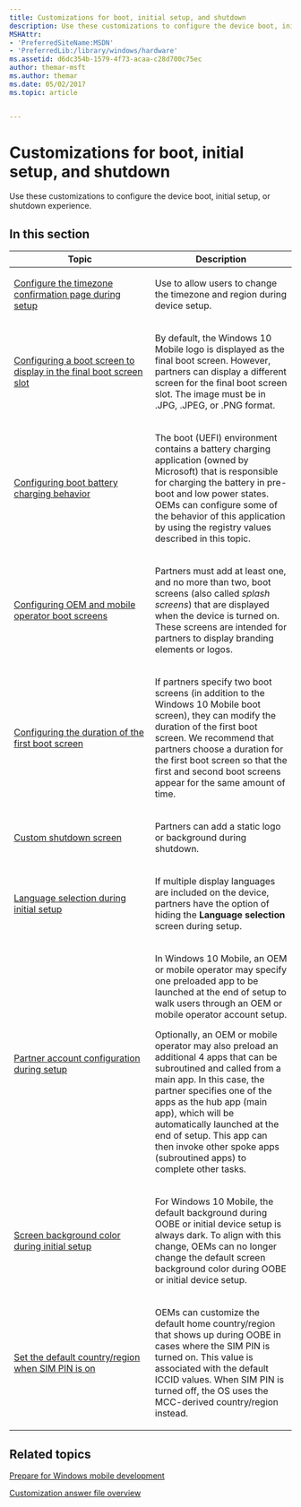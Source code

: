 ```yaml
---
title: Customizations for boot, initial setup, and shutdown
description: Use these customizations to configure the device boot, initial setup, or shutdown experience.
MSHAttr:
- 'PreferredSiteName:MSDN'
- 'PreferredLib:/library/windows/hardware'
ms.assetid: d6dc354b-1579-4f73-acaa-c28d700c75ec
author: themar-msft
ms.author: themar
ms.date: 05/02/2017
ms.topic: article


---
```


# Customizations for boot, initial setup, and shutdown


Use these customizations to configure the device boot, initial setup, or shutdown experience.

## In this section


<table>
<colgroup>
<col width="50%" />
<col width="50%" />
</colgroup>
<thead>
<tr class="header">
<th>Topic</th>
<th>Description</th>
</tr>
</thead>
<tbody>
<tr class="odd">
<td><p><a href="configure-the-timezone-confirmation-page-during-setup.md" data-raw-source="[Configure the timezone confirmation page during setup](configure-the-timezone-confirmation-page-during-setup.md)">Configure the timezone confirmation page during setup</a></p></td>
<td><p>Use to allow users to change the timezone and region during device setup.</p></td>
</tr>
<tr class="even">
<td><p><a href="configuring-a-boot-screen-to-display-in-the-final-boot-screen-slot.md" data-raw-source="[Configuring a boot screen to display in the final boot screen slot](configuring-a-boot-screen-to-display-in-the-final-boot-screen-slot.md)">Configuring a boot screen to display in the final boot screen slot</a></p></td>
<td><p>By default, the Windows 10 Mobile logo is displayed as the final boot screen. However, partners can display a different screen for the final boot screen slot. The image must be in .JPG, .JPEG, or .PNG format.</p></td>
</tr>
<tr class="odd">
<td><p><a href="configuring-boot-battery-charging-behavior.md" data-raw-source="[Configuring boot battery charging behavior](configuring-boot-battery-charging-behavior.md)">Configuring boot battery charging behavior</a></p></td>
<td><p>The boot (UEFI) environment contains a battery charging application (owned by Microsoft) that is responsible for charging the battery in pre-boot and low power states. OEMs can configure some of the behavior of this application by using the registry values described in this topic.</p></td>
</tr>
<tr class="even">
<td><p><a href="configuring-oem-and-mobile-operator-boot-screens.md" data-raw-source="[Configuring OEM and mobile operator boot screens](configuring-oem-and-mobile-operator-boot-screens.md)">Configuring OEM and mobile operator boot screens</a></p></td>
<td><p>Partners must add at least one, and no more than two, boot screens (also called <em>splash screens</em>) that are displayed when the device is turned on. These screens are intended for partners to display branding elements or logos.</p></td>
</tr>
<tr class="odd">
<td><p><a href="configuring-the-duration-of-the-first-boot-screen.md" data-raw-source="[Configuring the duration of the first boot screen](configuring-the-duration-of-the-first-boot-screen.md)">Configuring the duration of the first boot screen</a></p></td>
<td><p>If partners specify two boot screens (in addition to the Windows 10 Mobile boot screen), they can modify the duration of the first boot screen. We recommend that partners choose a duration for the first boot screen so that the first and second boot screens appear for the same amount of time.</p></td>
</tr>
<tr class="even">
<td><p><a href="custom-shutdown-screen.md" data-raw-source="[Custom shutdown screen](custom-shutdown-screen.md)">Custom shutdown screen</a></p></td>
<td><p>Partners can add a static logo or background during shutdown.</p></td>
</tr>
<tr class="odd">
<td><p><a href="language-selection-during-initial-setup.md" data-raw-source="[Language selection during initial setup](language-selection-during-initial-setup.md)">Language selection during initial setup</a></p></td>
<td><p>If multiple display languages are included on the device, partners have the option of hiding the <strong>Language selection</strong> screen during setup.</p></td>
</tr>
<tr class="even">
<td><p><a href="partner-account-configuration-during-setup.md" data-raw-source="[Partner account configuration during setup](partner-account-configuration-during-setup.md)">Partner account configuration during setup</a></p></td>
<td><p>In Windows 10 Mobile, an OEM or mobile operator may specify one preloaded app to be launched at the end of setup to walk users through an OEM or mobile operator account setup.</p>
<p>Optionally, an OEM or mobile operator may also preload an additional 4 apps that can be subroutined and called from a main app. In this case, the partner specifies one of the apps as the hub app (main app), which will be automatically launched at the end of setup. This app can then invoke other spoke apps (subroutined apps) to complete other tasks.</p></td>
</tr>
<tr class="odd">
<td><p><a href="screen-background-color-during-initial-setup.md" data-raw-source="[Screen background color during initial setup](screen-background-color-during-initial-setup.md)">Screen background color during initial setup</a></p></td>
<td><p>For Windows 10 Mobile, the default background during OOBE or initial device setup is always dark. To align with this change, OEMs can no longer change the default screen background color during OOBE or initial device setup.</p></td>
</tr>
<tr class="even">
<td><p><a href="https://docs.microsoft.com/en-us/windows-hardware/customize/mobile/mcsf/specifying-the-iccid-strings-and-region" data-raw-source="[Set the default country/region when SIM PIN is on](https://docs.microsoft.com/en-us/windows-hardware/customize/mobile/mcsf/specifying-the-iccid-strings-and-region)">Set the default country/region when SIM PIN is on</a></p></td>
<td><p>OEMs can customize the default home country/region that shows up during OOBE in cases where the SIM PIN is turned on. This value is associated with the default ICCID values. When SIM PIN is turned off, the OS uses the MCC-derived country/region instead.</p></td>
</tr>
</tbody>
</table>

## Related topics

[Prepare for Windows mobile development](https://docs.microsoft.com/en-us/windows-hardware/manufacture/mobile/preparing-for-windows-mobile-development)

[Customization answer file overview](https://docs.microsoft.com/en-us/windows-hardware/customize/mobile/mcsf/customization-answer-file)
